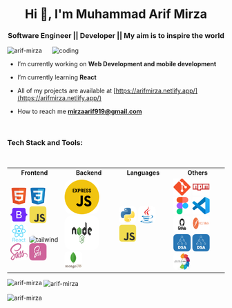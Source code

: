 <h1 align="center">Hi 👋, I'm Muhammad Arif Mirza</h1>
<h3 align="center">Software Engineer || Developer || My aim is to inspire the world</h3>
<img  align="right" alt="coding" width="400" src="https://github.com/arif-mirza/arif-mirza/assets/144928286/56ba8912-9746-43ba-a68f-06fac97c396e"/>
<p align="left"> <img src="https://komarev.com/ghpvc/?username=arif-mirza&label=Profile%20views&color=0e75b6&style=flat" alt="arif-mirza" /> </p>

- I’m currently working on **Web Development and mobile development**

- I’m currently learning **React**

- All of my projects are available at [https://arifmirza.netlify.app/](https://arifmirza.netlify.app/)

- How to reach me **mirzaarif919@gmail.com**

<br>

<h3 align="left"><b>Tech Stack and Tools:</b></h3>

<br>

<table>
  <tr>
    <td align="center" width="25%"><strong>Frontend</strong></td>
    <td align="center" width="25%"><strong>Backend</strong></td>
    <td align="center" width="25%"><strong>Languages</strong></td>
    <td align="center" width="25%"><strong>Others</strong></td>
  </tr>
  <tr>
  <!-- 1 -->
    <td align="left">
      <img src="https://raw.githubusercontent.com/devicons/devicon/master/icons/html5/html5-original.svg" alt="HTML5" style="border-radius: 20%;" width="40" height="40"/>
      <img src="https://raw.githubusercontent.com/devicons/devicon/master/icons/css3/css3-original.svg" alt="CSS3" style="border-radius: 20%;" width="40" height="40"/>
      <img src="https://raw.githubusercontent.com/devicons/devicon/master/icons/bootstrap/bootstrap-plain.svg" alt="Bootstrap"  style="border-radius: 20%;" width="40" height="40"/>
      <img src="https://raw.githubusercontent.com/devicons/devicon/master/icons/javascript/javascript-original.svg" alt="JavaScript"style="border-radius: 20%;" width="40" height="40"/>
      <img src="https://raw.githubusercontent.com/devicons/devicon/master/icons/react/react-original-wordmark.svg" alt="react" style="border-radius: 20%;" width="40" height="40"/> 
       <img src="https://www.vectorlogo.zone/logos/tailwindcss/tailwindcss-icon.svg" alt="tailwind" style="border-radius: 20%;" width="40" height="40"/>
       <img src="https://github.com/Ahmadjajja/Ahmadjajja/blob/main/Images/sass.png" alt="Sass" style="border-radius: 20%;"width="40" height="40"/>
       <img src="https://github.com/Ahmadjajja/Ahmadjajja/blob/main/Images/scss.webp" alt="Scss" style="border-radius: 20%;" width="40" height="40"/>
    </td>
    <!-- 2 -->
    <td align="left">
      <img src="https://github.com/Ahmadjajja/Ahmadjajja/blob/main/Images/express-js.png" alt="Express.js" style="border-radius: 20%;" width="80" height="80"/>
      <img src="https://raw.githubusercontent.com/Ahmadjajja/Ahmadjajja/main/Images/node-js.webp" alt="Nodejs" style="border-radius: 20%;" width="80" height="80"/>
      <img src="https://raw.githubusercontent.com/devicons/devicon/master/icons/mongodb/mongodb-original-wordmark.svg" alt="mongodb" style="border-radius: 20%;" width="40" height="40"/>       
    </td>
    <!-- 3 -->
    <td align="left">
      <img src="https://raw.githubusercontent.com/devicons/devicon/master/icons/python/python-original.svg" alt="Python" style="border-radius: 20%;" width="40" height="40"/>
      <img src="https://raw.githubusercontent.com/devicons/devicon/master/icons/java/java-original.svg" alt="Java" style="border-radius: 20%;" width="40" height="40"/>
      <img src="https://raw.githubusercontent.com/devicons/devicon/master/icons/javascript/javascript-original.svg" alt="JavaScript"style="border-radius: 20%;" width="40" height="40"/>
    </td> 
    <!-- 4 -->
     <td align="left">
      <img src="https://raw.githubusercontent.com/devicons/devicon/master/icons/git/git-original.svg" alt="Git" width="40" height="40"/>
      <img src="https://raw.githubusercontent.com/devicons/devicon/master/icons/npm/npm-original-wordmark.svg" alt="npm" width="40" height="40"/>
      <img src="https://raw.githubusercontent.com/devicons/devicon/master/icons/figma/figma-original.svg" alt="Figma" width="40" height="40"/>
      <img src="https://raw.githubusercontent.com/devicons/devicon/master/icons/vscode/vscode-original.svg" alt="VSCode" width="40" height="40"/>
      <img src="https://github.com/Ahmadjajja/Ahmadjajja/blob/main/Images/Github.png" alt="Github"  style="border-radius: 20%" width="40" height="40"/>
      <img src="https://github.com/Ahmadjajja/Ahmadjajja/blob/main/Images/postman.png" alt="Postman"  style="border-radius: 20%" width="40" height="40"/>
      <img src="https://github.com/Ahmadjajja/Ahmadjajja/blob/main/Images/DSA.jpg" alt="OOP"  style="border-radius: 20%"width="40" height="40"/>
      <img src="https://github.com/Ahmadjajja/Ahmadjajja/blob/main/Images/DSA.jpg" alt="DSA"  style="border-radius: 20%" width="40" height="40"/>
      <img src="https://github.com/Ahmadjajja/Ahmadjajja/blob/main/Images/oop.png" alt="OOP"  style="border-radius: 20%" width="40" height="40"/>
    </td>

  </tr>
</table>









<p><img align="left" src="https://github-readme-stats.vercel.app/api/top-langs?username=arif-mirza&show_icons=true&locale=en&layout=compact" alt="arif-mirza" /></p>

<p>&nbsp;<img align="center" src="https://github-readme-stats.vercel.app/api?username=arif-mirza&show_icons=true&locale=en" alt="arif-mirza" /></p>

<p><img align="center" src="https://github-readme-streak-stats.herokuapp.com/?user=arif-mirza&" alt="arif-mirza" /></p>
